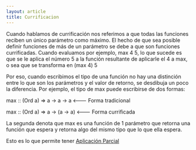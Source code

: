 ```yaml
---
layout: article
title: Currificacion
---
```

Cuando hablamos de currificación nos referimos a que todas las funciones reciben un único parámetro como máximo. El hecho de que sea posible definir funciones de más de un parámetro se debe a que son funciones currificadas. Cuando evaluamos por ejemplo, max 4 5, lo que sucede es que se le aplica el número 5 a la función resultante de aplicarle el 4 a max, o sea que se transforma en (max 4) 5

Por eso, cuando escribimos el tipo de una función no hay una distinción entre lo que son los parámetros y el valor de retorno, se desdibuja un poco la diferencia. Por ejemplo, el tipo de max puede escribirse de dos formas:

max :: (Ord a) =&gt; a -&gt; a -&gt; a &lt;--- Forma tradicional

max :: (Ord a) =&gt; a -&gt; (a -&gt; a) &lt;--- Forma currificada

La segunda denota que max es una función de 1 parámetro que retorna una función que espera y retorna algo del mismo tipo que lo que ella espera.

Esto es lo que permite tener [Aplicación Parcial](aplicacion-parcial.md)
